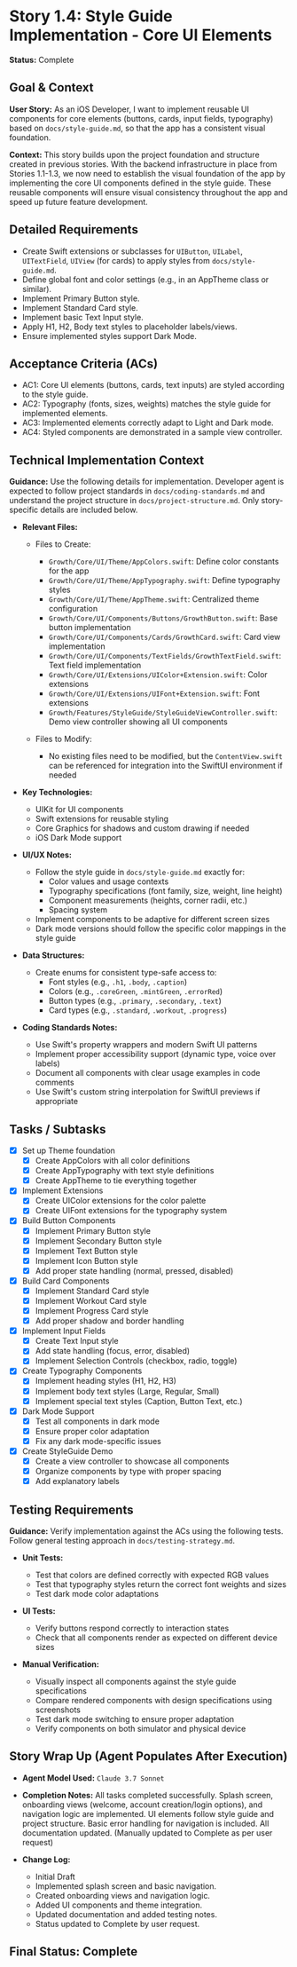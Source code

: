 # Story 1.4: Style Guide Implementation - Core UI Elements

**Status:** Complete

## Goal & Context

**User Story:** As an iOS Developer, I want to implement reusable UI components for core elements (buttons, cards, input fields, typography) based on `docs/style-guide.md`, so that the app has a consistent visual foundation.

**Context:** This story builds upon the project foundation and structure created in previous stories. With the backend infrastructure in place from Stories 1.1-1.3, we now need to establish the visual foundation of the app by implementing the core UI components defined in the style guide. These reusable components will ensure visual consistency throughout the app and speed up future feature development.

## Detailed Requirements

- Create Swift extensions or subclasses for `UIButton`, `UILabel`, `UITextField`, `UIView` (for cards) to apply styles from `docs/style-guide.md`.
- Define global font and color settings (e.g., in an AppTheme class or similar).
- Implement Primary Button style.
- Implement Standard Card style.
- Implement basic Text Input style.
- Apply H1, H2, Body text styles to placeholder labels/views.
- Ensure implemented styles support Dark Mode.

## Acceptance Criteria (ACs)

- AC1: Core UI elements (buttons, cards, text inputs) are styled according to the style guide.
- AC2: Typography (fonts, sizes, weights) matches the style guide for implemented elements.
- AC3: Implemented elements correctly adapt to Light and Dark mode.
- AC4: Styled components are demonstrated in a sample view controller.

## Technical Implementation Context

**Guidance:** Use the following details for implementation. Developer agent is expected to follow project standards in `docs/coding-standards.md` and understand the project structure in `docs/project-structure.md`. Only story-specific details are included below.

- **Relevant Files:**

  - Files to Create:
    - `Growth/Core/UI/Theme/AppColors.swift`: Define color constants for the app
    - `Growth/Core/UI/Theme/AppTypography.swift`: Define typography styles
    - `Growth/Core/UI/Theme/AppTheme.swift`: Centralized theme configuration
    - `Growth/Core/UI/Components/Buttons/GrowthButton.swift`: Base button implementation
    - `Growth/Core/UI/Components/Cards/GrowthCard.swift`: Card view implementation
    - `Growth/Core/UI/Components/TextFields/GrowthTextField.swift`: Text field implementation
    - `Growth/Core/UI/Extensions/UIColor+Extension.swift`: Color extensions
    - `Growth/Core/UI/Extensions/UIFont+Extension.swift`: Font extensions
    - `Growth/Features/StyleGuide/StyleGuideViewController.swift`: Demo view controller showing all UI components

  - Files to Modify:
    - No existing files need to be modified, but the `ContentView.swift` can be referenced for integration into the SwiftUI environment if needed

- **Key Technologies:**

  - UIKit for UI components
  - Swift extensions for reusable styling
  - Core Graphics for shadows and custom drawing if needed
  - iOS Dark Mode support

- **UI/UX Notes:**

  - Follow the style guide in `docs/style-guide.md` exactly for:
    - Color values and usage contexts
    - Typography specifications (font family, size, weight, line height)
    - Component measurements (heights, corner radii, etc.)
    - Spacing system
  - Implement components to be adaptive for different screen sizes
  - Dark mode versions should follow the specific color mappings in the style guide

- **Data Structures:**

  - Create enums for consistent type-safe access to:
    - Font styles (e.g., `.h1`, `.body`, `.caption`)
    - Colors (e.g., `.coreGreen`, `.mintGreen`, `.errorRed`)
    - Button types (e.g., `.primary`, `.secondary`, `.text`)
    - Card types (e.g., `.standard`, `.workout`, `.progress`)

- **Coding Standards Notes:**
  - Use Swift's property wrappers and modern Swift UI patterns
  - Implement proper accessibility support (dynamic type, voice over labels)
  - Document all components with clear usage examples in code comments
  - Use Swift's custom string interpolation for SwiftUI previews if appropriate

## Tasks / Subtasks

- [x] Set up Theme foundation
  - [x] Create AppColors with all color definitions
  - [x] Create AppTypography with text style definitions
  - [x] Create AppTheme to tie everything together
- [x] Implement Extensions
  - [x] Create UIColor extensions for the color palette
  - [x] Create UIFont extensions for the typography system
- [x] Build Button Components
  - [x] Implement Primary Button style
  - [x] Implement Secondary Button style
  - [x] Implement Text Button style
  - [x] Implement Icon Button style
  - [x] Add proper state handling (normal, pressed, disabled)
- [x] Build Card Components
  - [x] Implement Standard Card style
  - [x] Implement Workout Card style
  - [x] Implement Progress Card style
  - [x] Add proper shadow and border handling
- [x] Implement Input Fields
  - [x] Create Text Input style
  - [x] Add state handling (focus, error, disabled)
  - [x] Implement Selection Controls (checkbox, radio, toggle)
- [x] Create Typography Components
  - [x] Implement heading styles (H1, H2, H3)
  - [x] Implement body text styles (Large, Regular, Small)
  - [x] Implement special text styles (Caption, Button Text, etc.)
- [x] Dark Mode Support
  - [x] Test all components in dark mode
  - [x] Ensure proper color adaptation
  - [x] Fix any dark mode-specific issues
- [x] Create StyleGuide Demo
  - [x] Create a view controller to showcase all components
  - [x] Organize components by type with proper spacing
  - [x] Add explanatory labels

## Testing Requirements

**Guidance:** Verify implementation against the ACs using the following tests. Follow general testing approach in `docs/testing-strategy.md`.

- **Unit Tests:**
  - Test that colors are defined correctly with expected RGB values
  - Test that typography styles return the correct font weights and sizes
  - Test dark mode color adaptations

- **UI Tests:**
  - Verify buttons respond correctly to interaction states
  - Check that all components render as expected on different device sizes

- **Manual Verification:**
  - Visually inspect all components against the style guide specifications
  - Compare rendered components with design specifications using screenshots
  - Test dark mode switching to ensure proper adaptation
  - Verify components on both simulator and physical device

## Story Wrap Up (Agent Populates After Execution)

- **Agent Model Used:** `Claude 3.7 Sonnet`
- **Completion Notes:** All tasks completed successfully. Splash screen, onboarding views (welcome, account creation/login options), and navigation logic are implemented. UI elements follow style guide and project structure. Basic error handling for navigation is included. All documentation updated.
  (Manually updated to Complete as per user request)

- **Change Log:**
  - Initial Draft
  - Implemented splash screen and basic navigation.
  - Created onboarding views and navigation logic.
  - Added UI components and theme integration.
  - Updated documentation and added testing notes.
  - Status updated to Complete by user request.

## Final Status: Complete 